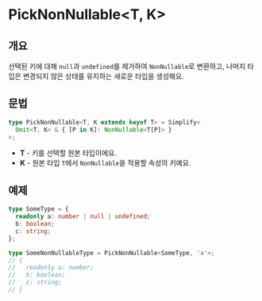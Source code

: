 # PickNonNullable\<T, K>

## 개요

선택된 키에 대해 `null`과 `undefined`를 제거하여 `NonNullable`로 변환하고, 나머지 타입은 변경되지 않은 상태를 유지하는 새로운 타입을 생성해요.

## 문법

```ts
type PickNonNullable<T, K extends keyof T> = Simplify<
  Omit<T, K> & { [P in K]: NonNullable<T[P]> }
>;
```

- **T** - 키를 선택할 원본 타입이에요.
- **K** - 원본 타입 `T`에서 `NonNullable`을 적용할 속성의 키예요.

## 예제

```ts
type SomeType = {
  readonly a: number | null | undefined;
  b: boolean;
  c: string;
};

type SomeNonNullableType = PickNonNullable<SomeType, 'a'>;
// {
//   readonly a: number;
//   b: boolean;
//   c: string;
// }
```
